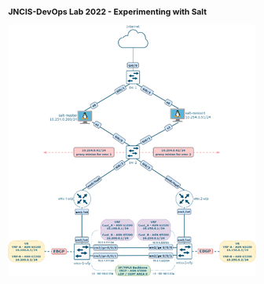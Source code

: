 ### JNCIS-DevOps Lab 2022 - Experimenting with Salt

<img src="jncis-devops-lab-2022.png" title="JNCIS-DevOps Lab 2022">
